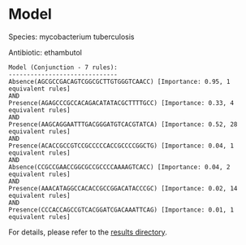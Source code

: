 
# Model

Species: mycobacterium tuberculosis

Antibiotic: ethambutol

```
Model (Conjunction - 7 rules):
------------------------------
Absence(AGCGCCGACAGTCGGCGCTTGTGGGTCAACC) [Importance: 0.95, 1 equivalent rules]
AND
Presence(AGAGCCCGCCACAGACATATACGCTTTTGCC) [Importance: 0.33, 4 equivalent rules]
AND
Presence(AAGCAGGAATTTGACGGGATGTCACGTATCA) [Importance: 0.52, 28 equivalent rules]
AND
Presence(ACACCGCCGTCCGCCCCCACCGCCCCGGCTG) [Importance: 0.04, 1 equivalent rules]
AND
Absence(CCGCCGAACCGGCGCCGCCCCAAAAGTCACC) [Importance: 0.04, 2 equivalent rules]
AND
Presence(AAACATAGGCCACACCGCCGGACATACCCGC) [Importance: 0.02, 14 equivalent rules]
AND
Presence(CCCACCAGCCGTCACGGATCGACAAATTCAG) [Importance: 0.01, 1 equivalent rules]

```

For details, please refer to the [results directory](../../../../../results/scm_b/mycobacterium+tuberculosis/ethambutol/repeat_9/).

